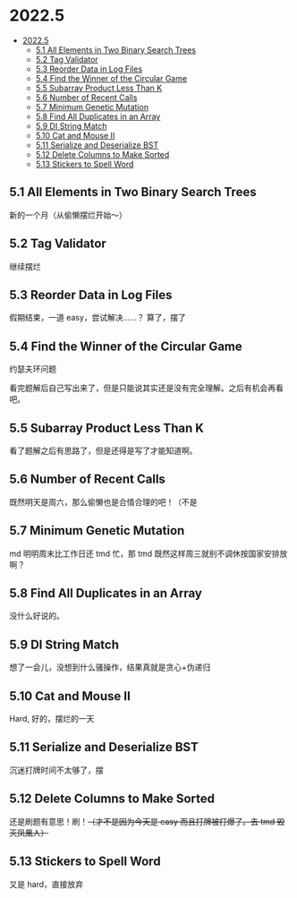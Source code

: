 # 2022.5

- [2022.5](#20225)
  - [5.1 All Elements in Two Binary Search Trees](#51-all-elements-in-two-binary-search-trees)
  - [5.2 Tag Validator](#52-tag-validator)
  - [5.3 Reorder Data in Log Files](#53-reorder-data-in-log-files)
  - [5.4 Find the Winner of the Circular Game](#54-find-the-winner-of-the-circular-game)
  - [5.5 Subarray Product Less Than K](#55-subarray-product-less-than-k)
  - [5.6 Number of Recent Calls](#56-number-of-recent-calls)
  - [5.7 Minimum Genetic Mutation](#57-minimum-genetic-mutation)
  - [5.8 Find All Duplicates in an Array](#58-find-all-duplicates-in-an-array)
  - [5.9 DI String Match](#59-di-string-match)
  - [5.10 Cat and Mouse II](#510-cat-and-mouse-ii)
  - [5.11 Serialize and Deserialize BST](#511-serialize-and-deserialize-bst)
  - [5.12 Delete Columns to Make Sorted](#512-delete-columns-to-make-sorted)
  - [5.13 Stickers to Spell Word](#513-stickers-to-spell-word)

## 5.1 All Elements in Two Binary Search Trees

新的一个月（从偷懒摆烂开始～）

## 5.2 Tag Validator

继续摆烂

## 5.3 Reorder Data in Log Files

假期结束，一道 easy，尝试解决……？
算了，摆了

## 5.4 Find the Winner of the Circular Game

约瑟夫环问题

看完题解后自己写出来了，但是只能说其实还是没有完全理解。之后有机会再看吧。

## 5.5 Subarray Product Less Than K

看了题解之后有思路了，但是还得是写了才能知道啊。

## 5.6 Number of Recent Calls

既然明天是周六，那么偷懒也是合情合理的吧！（不是

## 5.7 Minimum Genetic Mutation

md 明明周末比工作日还 tmd 忙，那 tmd 既然这样周三就别不调休按国家安排放啊？

## 5.8 Find All Duplicates in an Array

没什么好说的。

## 5.9 DI String Match

想了一会儿，没想到什么骚操作，结果真就是贪心+伪递归

## 5.10 Cat and Mouse II

Hard, 好的，摆烂的一天

## 5.11 Serialize and Deserialize BST

沉迷打牌时间不太够了，摆

## 5.12 Delete Columns to Make Sorted

还是刷题有意思！刷！~~（才不是因为今天是 easy 而且打牌被打爆了。去 tmd 毁灭凤凰人）~~

## 5.13 Stickers to Spell Word

又是 hard，直接放弃

